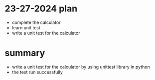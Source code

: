 # 23-27-2024 plan
- complete the calculator
- learn unit test
- write a unit test for the calculator

# summary
- write a unit test for the calculator by using unittest library in python
- the test run successfully